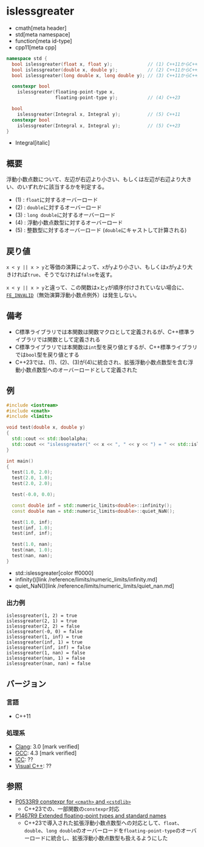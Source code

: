 # islessgreater
* cmath[meta header]
* std[meta namespace]
* function[meta id-type]
* cpp11[meta cpp]

```cpp
namespace std {
  bool islessgreater(float x, float y);             // (1) C++11からC++20まで
  bool islessgreater(double x, double y);           // (2) C++11からC++20まで
  bool islessgreater(long double x, long double y); // (3) C++11からC++20まで

  constexpr bool
    islessgreater(floating-point-type x,
                  floating-point-type y);           // (4) C++23

  bool
    islessgreater(Integral x, Integral y);          // (5) C++11
  constexpr bool
    islessgreater(Integral x, Integral y);          // (5) C++23
}
```
* Integral[italic]

## 概要
浮動小数点数について、左辺が右辺より小さい、もしくは左辺が右辺より大きい、のいずれかに該当するかを判定する。

- (1) : `float`に対するオーバーロード
- (2) : `double`に対するオーバーロード
- (3) : `long double`に対するオーバーロード
- (4) : 浮動小数点数型に対するオーバーロード
- (5) : 整数型に対するオーバーロード (`double`にキャストして計算される)


## 戻り値
`x < y || x > y`と等価の演算によって、`x`が`y`より小さい、もしくは`x`が`y`より大きければ`true`、そうでなければ`false`を返す。

`x < y || x > y`と違って、この関数は`x`と`y`が順序付けされていない場合に、[`FE_INVALID`](/reference/cfenv/fe_invalid.md)（無効演算浮動小数点例外）は発生しない。


## 備考
- C標準ライブラリでは本関数は関数マクロとして定義されるが、C++標準ライブラリでは関数として定義される
- C標準ライブラリでは本関数は`int`型を戻り値とするが、C++標準ライブラリでは`bool`型を戻り値とする
- C++23では、(1)、(2)、(3)が(4)に統合され、拡張浮動小数点数型を含む浮動小数点数型へのオーバーロードとして定義された


## 例
```cpp example
#include <iostream>
#include <cmath>
#include <limits>

void test(double x, double y)
{
  std::cout << std::boolalpha;
  std::cout << "islessgreater(" << x << ", " << y << ") = " << std::islessgreater(x, y) << std::endl;
}

int main()
{
  test(1.0, 2.0);
  test(2.0, 1.0);
  test(2.0, 2.0);

  test(-0.0, 0.0);

  const double inf = std::numeric_limits<double>::infinity();
  const double nan = std::numeric_limits<double>::quiet_NaN();

  test(1.0, inf);
  test(inf, 1.0);
  test(inf, inf);

  test(1.0, nan);
  test(nan, 1.0);
  test(nan, nan);
}
```
* std::islessgreater[color ff0000]
* infinity()[link /reference/limits/numeric_limits/infinity.md]
* quiet_NaN()[link /reference/limits/numeric_limits/quiet_nan.md]

### 出力例
```
islessgreater(1, 2) = true
islessgreater(2, 1) = true
islessgreater(2, 2) = false
islessgreater(-0, 0) = false
islessgreater(1, inf) = true
islessgreater(inf, 1) = true
islessgreater(inf, inf) = false
islessgreater(1, nan) = false
islessgreater(nan, 1) = false
islessgreater(nan, nan) = false
```

## バージョン
### 言語
- C++11

### 処理系
- [Clang](/implementation.md#clang): 3.0 [mark verified]
- [GCC](/implementation.md#gcc): 4.3 [mark verified]
- [ICC](/implementation.md#icc): ??
- [Visual C++](/implementation.md#visual_cpp): ??


## 参照
- [P0533R9 constexpr for `<cmath>` and `<cstdlib>`](https://www.open-std.org/jtc1/sc22/wg21/docs/papers/2021/p0533r9.pdf)
    - C++23での、一部関数の`constexpr`対応
- [P1467R9 Extended floating-point types and standard names](https://www.open-std.org/jtc1/sc22/wg21/docs/papers/2022/p1467r9.html)
    - C++23で導入された拡張浮動小数点数型への対応として、`float`、`double`、`long double`のオーバーロードを`floating-point-type`のオーバーロードに統合し、拡張浮動小数点数型も扱えるようにした
